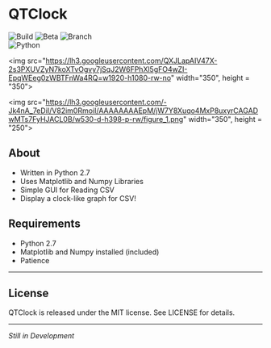 # QTClock
![Build](https://img.shields.io/badge/Build-Passing-brightgreen.svg)
![Beta](https://img.shields.io/badge/Status-Beta-lightgrey.svg?maxAge=2592000)
![Branch](https://img.shields.io/badge/Branch-Native-yellow.svg?maxAge=2592000)  
![Python](https://img.shields.io/pypi/pyversions/Django.svg?maxAge=2592000) 


<img src="https://lh3.googleusercontent.com/QXJLapAIV47X-2s3PXUVZyN7koXTvOgvy7jSqJ2W6FPhXl5gFO4wZI-EpqWEeg0zWBTFnWa4RQ=w1920-h1080-rw-no" width="350", height = "350">

<img src="https://lh3.googleusercontent.com/-Jk4nA_7eDiI/V82im0RmoiI/AAAAAAAAEpM/jW7Y8Xuqo4MxP8uxyrCAGADwMTs7FyHJACL0B/w530-d-h398-p-rw/figure_1.png" width="350", height = "250">

## About  
* Written in Python 2.7
* Uses Matplotlib and Numpy Libraries
* Simple GUI for Reading CSV 
* Display a clock-like graph for CSV!

## Requirements
- Python 2.7
- Matplotlib and Numpy installed (included)
- Patience

---

## License

QTClock is released under the MIT license. See LICENSE for details.

---

*Still in Development*
